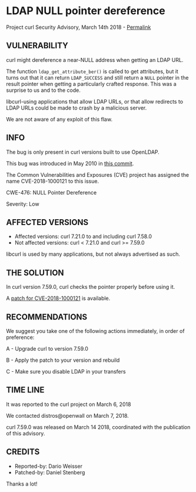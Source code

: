 LDAP NULL pointer dereference
=============================

Project curl Security Advisory, March 14th 2018 -
[Permalink](https://curl.se/docs/CVE-2018-1000121.html)

VULNERABILITY
-------------

curl might dereference a near-NULL address when getting an LDAP URL.

The function `ldap_get_attribute_ber()` is called to get attributes, but it
turns out that it can return `LDAP_SUCCESS` and still return a `NULL` pointer
in the result pointer when getting a particularly crafted response. This was a
surprise to us and to the code.

libcurl-using applications that allow LDAP URLs, or that allow redirects to
LDAP URLs could be made to crash by a malicious server.

We are not aware of any exploit of this flaw.

INFO
----

The bug is only present in curl versions built to use OpenLDAP.

This bug was introduced in May 2010 in [this
commit](https://github.com/curl/curl/commit/2e056353b00d09).

The Common Vulnerabilities and Exposures (CVE) project has assigned the name
CVE-2018-1000121 to this issue.

CWE-476: NULL Pointer Dereference

Severity: Low

AFFECTED VERSIONS
-----------------

- Affected versions: curl 7.21.0 to and including curl 7.58.0
- Not affected versions: curl < 7.21.0 and curl >= 7.59.0

libcurl is used by many applications, but not always advertised as such.

THE SOLUTION
------------

In curl version 7.59.0, curl checks the pointer properly before using it.

A [patch for CVE-2018-1000121](https://curl.se/CVE-2018-1000121.patch) is available.

RECOMMENDATIONS
---------------

We suggest you take one of the following actions immediately, in order of
preference:

 A - Upgrade curl to version 7.59.0

 B - Apply the patch to your version and rebuild

 C - Make sure you disable LDAP in your transfers

TIME LINE
---------

It was reported to the curl project on March 6, 2018

We contacted distros@openwall on March 7, 2018.

curl 7.59.0 was released on March 14 2018, coordinated with the publication of
this advisory.

CREDITS
-------

- Reported-by: Dario Weisser
- Patched-by: Daniel Stenberg

Thanks a lot!
